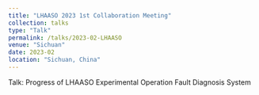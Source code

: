 ```yaml
---
title: "LHAASO 2023 1st Collaboration Meeting"
collection: talks
type: "Talk"
permalink: /talks/2023-02-LHAASO
venue: "Sichuan"
date: 2023-02
location: "Sichuan, China"
---
```

Talk: Progress of LHAASO Experimental Operation Fault Diagnosis System